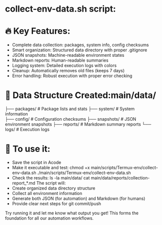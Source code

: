 # collect-env-data.sh script:

# 🔥 Key Features:

- Complete data collection: packages, system info, config checksums
- Smart organization: Structured data directory with proper .gitignore
- JSON snapshots: Machine-readable environment states
- Markdown reports: Human-readable summaries
- Logging system: Detailed execution logs with colors
- Cleanup: Automatically removes old files (keeps 7 days)
- Error handling: Robust execution with proper error checking

# 📁 Data Structure Created:main/data/
├── packages/     # Package lists and stats
├── system/       # System information  
├── config/       # Configuration checksums
├── snapshots/    # JSON environment snapshots
├── reports/      # Markdown summary reports
└── logs/         # Execution logs

# 🚀 To use it:
- Save the script in Acode
- Make it executable and test:
  chmod +x main/scripts/Termux-env/collect-env-data.sh
  ./main/scripts/Termux-env/collect-env-data.sh
- Check the results:
  ls -la main/data/
  cat main/data/reports/collection-report_*.md
The script will:
- Create organized data directory structure
- Collect all environment information
- Generate both JSON (for automation) and Markdown (for humans)
- Provide clear next steps for git commit/push

Try running it and let me know what output you get! This forms the foundation for all our automation workflows.
